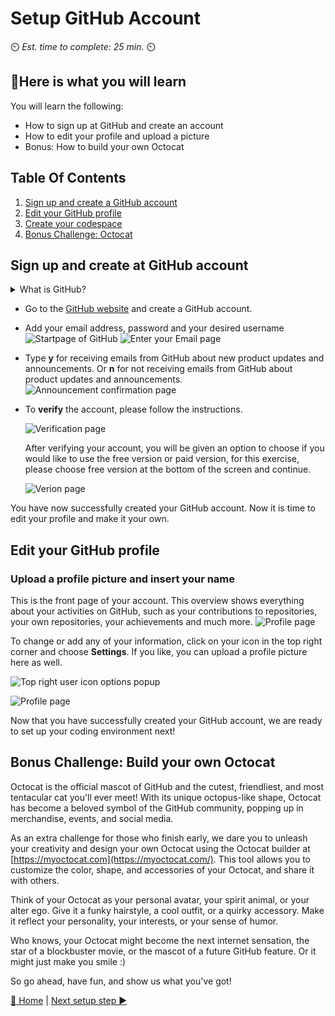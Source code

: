 # Setup GitHub Account
⏲️ _Est. time to complete: 25 min._ ⏲️

## 🎯Here is what you will learn 
You will learn the following:
- How to sign up at GitHub and create an account
- How to edit your profile and upload a picture
- Bonus: How to build your own Octocat

## Table Of Contents

1. [Sign up and create a GitHub account](#sign-up-and-create-at-github-account)
2. [Edit your GitHub profile](#edit-your-github-profile)
3. [Create your codespace](#create-your-codespace)
4. [Bonus Challenge: Octocat](#bonus-challenge-build-your-own-octocat)

## Sign up and create at GitHub account

<details>
<summary>What is GitHub?</summary>

GitHub is actually two things: **Git** and **Hub**.

**Git** is a version control software. It allows developers to work on a specific project at the same time by tracking the changes. If something goes wrong, you can easily undo the changes with Git.
**Hub** is nothing special in itself, but it represents the "social network" of developers built on top of Git. While GitHub does not own the Git software, it has created a platform that makes it easy to access and collaborate with Git. The groundbreaking feature of GitHub is that it makes it super easy to share/show your code with the world or just store it. You no longer have to worry about where you store your code. Companies have GitHub accounts for the same reason. GitHub provides an easy way to store your code online with built-in version control.

</details>

- Go to the [GitHub website](https://github.com/) and create a GitHub account.
- Add your email address, password and your desired username
  ![Startpage of GitHub](../content-images/Sprint%2000/github/GithubSignUp.png)
  ![Enter your Email page](../content-images/Sprint%2000/github//EnterEmail.png)
- Type **y** for receiving emails from GitHub about new product updates and announcements. Or **n** for not receiving emails from GitHub about product updates and announcements.
  ![Announcement confirmation page](../content-images/Sprint%2000/github/NoAnnouncements.png)

- To **verify** the account, please follow the instructions.

  ![Verification page](../content-images/Sprint%2000/github/Verification.png)

  After verifying your account, you will be given an option to choose if you would like to use the free version or paid version, for this exercise, please choose free version at the bottom of the screen and continue. 

  ![Verion page](../content-images/Sprint%2000/github/version.png)

You have now successfully created your GitHub account. Now it is time to edit your profile and make it your own.

## Edit your GitHub profile

### Upload a profile picture and insert your name

This is the front page of your account. This overview shows everything about your activities on GitHub, such as your contributions to repositories, your own repositories, your achievements and much more.
![Profile page](../content-images/Sprint%2000/github/homePage.png)

To change or add any of your information, click on your icon in the top right corner and choose **Settings**. If you like, you can upload a profile picture here as well.

![Top right user icon options popup](../content-images/Sprint%2000/github/Settings.png)

![Profile page](../content-images/Sprint%2000/github/EditProfile.gif)

Now that you have successfully created your GitHub account, we are ready to set up your coding environment next!

## Bonus Challenge: Build your own Octocat

Octocat is the official mascot of GitHub and the cutest, friendliest, and most tentacular cat you'll ever meet! With its unique octopus-like shape, Octocat has become a beloved symbol of the GitHub community, popping up in merchandise, events, and social media.

As an extra challenge for those who finish early, we dare you to unleash your creativity and design your own Octocat using the Octocat builder at [https://myoctocat.com](https://myoctocat.com/). This tool allows you to customize the color, shape, and accessories of your Octocat, and share it with others.


Think of your Octocat as your personal avatar, your spirit animal, or your alter ego. Give it a funky hairstyle, a cool outfit, or a quirky accessory. Make it reflect your personality, your interests, or your sense of humor.

Who knows, your Octocat might become the next internet sensation, the star of a blockbuster movie, or the mascot of a future GitHub feature. Or it might just make you smile :)

So go ahead, have fun, and show us what you've got!


[🔼 Home](/Track_1_ToDo_App/README.md) | [Next setup step ▶](./02%20-%20Setup%20To-Do%20Application%20Repository.md)
